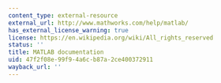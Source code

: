 ```yaml
---
content_type: external-resource
external_url: http://www.mathworks.com/help/matlab/
has_external_license_warning: true
license: https://en.wikipedia.org/wiki/All_rights_reserved
status: ''
title: MATLAB documentation
uid: 47f2f08e-99f9-4a6c-b87a-2ce400372911
wayback_url: ''
---
```


